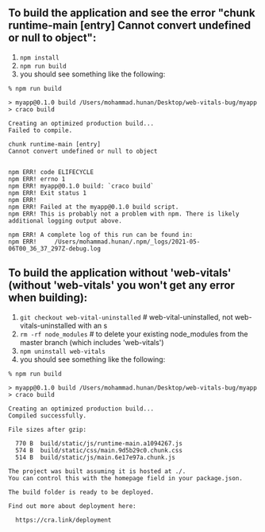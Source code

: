 ## To build the application and see the error "chunk runtime-main [entry] Cannot convert undefined or null to object":

1. `npm install`
2. `npm run build`
3. you should see something like the following:
```
% npm run build                   

> myapp@0.1.0 build /Users/mohammad.hunan/Desktop/web-vitals-bug/myapp
> craco build

Creating an optimized production build...
Failed to compile.

chunk runtime-main [entry]
Cannot convert undefined or null to object


npm ERR! code ELIFECYCLE
npm ERR! errno 1
npm ERR! myapp@0.1.0 build: `craco build`
npm ERR! Exit status 1
npm ERR! 
npm ERR! Failed at the myapp@0.1.0 build script.
npm ERR! This is probably not a problem with npm. There is likely additional logging output above.

npm ERR! A complete log of this run can be found in:
npm ERR!     /Users/mohammad.hunan/.npm/_logs/2021-05-06T00_36_37_297Z-debug.log
```

## To build the application without 'web-vitals' (without 'web-vitals' you won't get any error when building):
1. `git checkout web-vital-uninstalled` # web-vital-uninstalled, not web-vitals-uninstalled with an s
2. `rm -rf node_modules` # to delete your existing node_modules from the master branch (which includes 'web-vitals')
3. `npm uninstall web-vitals`
4. you should see something like the following: 
```
% npm run build

> myapp@0.1.0 build /Users/mohammad.hunan/Desktop/web-vitals-bug/myapp
> craco build

Creating an optimized production build...
Compiled successfully.

File sizes after gzip:

  770 B  build/static/js/runtime-main.a1094267.js
  574 B  build/static/css/main.9d5b29c0.chunk.css
  514 B  build/static/js/main.6e17e97a.chunk.js

The project was built assuming it is hosted at ./.
You can control this with the homepage field in your package.json.

The build folder is ready to be deployed.

Find out more about deployment here:

  https://cra.link/deployment
```
